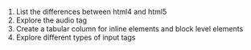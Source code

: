 1. List the differences between html4 and html5
2. Explore the audio tag
3. Create a tabular column for inline elements and block level elements
4. Explore different types of input tags
